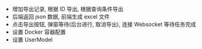 - 增加导出记录, 根据 ID 导出, 根据查询条件导出
- 后端返回 json 数据, 前端生成 excel 文件
- 点击导出按钮, 弹窗等待(后台进行, 取消导出), 连接 Websocket 等待任务完成
- 设置 Docker 容器配置
- 设置 UserModel
